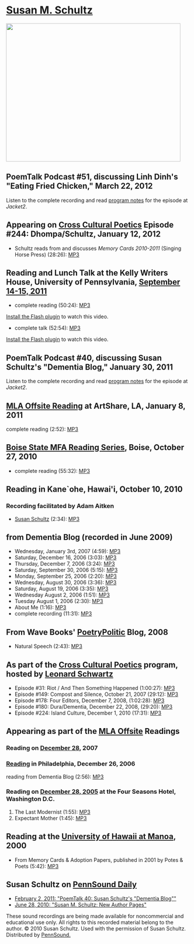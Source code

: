 [Susan M. Schultz](http://epc.buffalo.edu/authors/schultz/)
===========================================================

<img src="http://media.sas.upenn.edu/pennsound/authors/Schultz-Susan/Schultz-Pic.JPG" width="477" height="377" />

PoemTalk Podcast \#51, discussing Linh Dinh's "Eating Fried Chicken," March 22, 2012
------------------------------------------------------------------------------------

Listen to the complete recording and read [program notes](http://jacket2.org/podcasts/why-apples-can-cause-riots-poemtalk-51) for the episode at *Jacket2*.

Appearing on [Cross Cultural Poetics](XCP.php#244) Episode \#244: Dhompa/Schultz, January 12, 2012
--------------------------------------------------------------------------------------------------

-   Schultz reads from and discusses *Memory Cards 2010-2011* (Singing Horse Press) (28:26): [MP3](http://media.sas.upenn.edu/pennsound/groups/XCP/CCP_244_Schultz.mp3)


Reading and Lunch Talk at the Kelly Writers House, University of Pennsylvania, [September 14-15, 2011](http://writing.upenn.edu/wh/calendar/0911.php#14)
--------------------------------------------------------------------------------------------------------------------------------------------------------

-   complete reading (50:24): [MP3](http://media.sas.upenn.edu/pennsound/authors/Schultz-Susan/Schultz-Susan_Complete-Reading_KWH-UPenn_9-14-11.mp3)

  

[Install the Flash plugin](http://get.adobe.com/flashplayer/) to watch this video.

  

-   complete talk (52:54): [MP3](http://media.sas.upenn.edu/pennsound/authors/Schultz-Susan/Schultz-Susan_Complete-Talk_KWH-UPenn_9-15-11.mp3)

  

[Install the Flash plugin](http://get.adobe.com/flashplayer/) to watch this video.

  

PoemTalk Podcast \#40, discussing Susan Schultz's "Dementia Blog," January 30, 2011
-----------------------------------------------------------------------------------

Listen to the complete recording and read [program notes](https://jacket2.org/commentary/loss-reverse-poemtalk-40) for the episode at *Jacket2*.

[MLA Offsite Reading](MLA-Offsite-2011.php) at ArtShare, LA, January 8, 2011
----------------------------------------------------------------------------

complete reading (2:52): [MP3](http://media.sas.upenn.edu/pennsound/groups/MLA-Offsite/2011-LA/MLA-Offsite-2011_74_Susan-Schultz_ArtShare_LA_1-8-11.mp3)

[Boise State MFA Reading Series](Boise-State.php), Boise, October 27, 2010
--------------------------------------------------------------------------

-   complete reading (55:32): [MP3](http://media.sas.upenn.edu/pennsound/groups/Boise-State/Schultz-Susan_Complete-Recording_BSU-MFA-Series_Boise_10-27-10.mp3)

Reading in Kane\`ohe, Hawai'i, October 10, 2010
-----------------------------------------------

### Recording facilitated by Adam Aitken

-   [Susan Schultz](Schultz.php) (2:34): [MP3](http://media.sas.upenn.edu/pennsound/groups/Tinfish/10-10-10/Schultz-Susan_Complete-Reading_Tinfish_Kane-Ohe-Hawaii_10-10-10.mp3)


from <span class="title">Dementia Blog</span> (recorded in June 2009)
---------------------------------------------------------------------

-   Wednesday, January 3rd, 2007 (4:59): [MP3](http://media.sas.upenn.edu/pennsound/authors/Schultz-Susan/Dementia-Blog/Schultz-Susan_01_Wed-Jan-3-07_Dementia-Blog_2010.mp3)
-   Saturday, December 16, 2006 (3:03): [MP3](http://media.sas.upenn.edu/pennsound/authors/Schultz-Susan/Dementia-Blog/Schultz-Susan_02_Sat-Dec-16-06_Dementia-Blog_2010.mp3)
-   Thursday, December 7, 2006 (3:24): [MP3](http://media.sas.upenn.edu/pennsound/authors/Schultz-Susan/Dementia-Blog/Schultz-Susan_03_Thurs-Dec-7-06_Dementia-Blog_2010.mp3)
-   Saturday, September 30, 2006 (5:15): [MP3](http://media.sas.upenn.edu/pennsound/authors/Schultz-Susan/Dementia-Blog/Schultz-Susan_04_Sat-Sept-30-06_Dementia-Blog_2010.mp3)
-   Monday, September 25, 2006 (2:20): [MP3](http://media.sas.upenn.edu/pennsound/authors/Schultz-Susan/Dementia-Blog/Schultz-Susan_05_Mon-Sept-25-06_Dementia-Blog_2010.mp3)
-   Wednesday, August 30, 2006 (3:36): [MP3](http://media.sas.upenn.edu/pennsound/authors/Schultz-Susan/Dementia-Blog/Schultz-Susan_06_Wed-Aug-30-06_Dementia-Blog_2010.mp3)
-   Saturday, August 19, 2006 (3:35): [MP3](http://media.sas.upenn.edu/pennsound/authors/Schultz-Susan/Dementia-Blog/Schultz-Susan_07_Sat-Aug-19_06_Dementia-Blog_2010.mp3)
-   Wednesday August 2, 2006 (1:51): [MP3](http://media.sas.upenn.edu/pennsound/authors/Schultz-Susan/Dementia-Blog/Schultz-Susan_08_Wed-Aug-2-06_Dementia-Blog_2010.mp3)
-   Tuesday August 1, 2006 (2:30): [MP3](http://media.sas.upenn.edu/pennsound/authors/Schultz-Susan/Dementia-Blog/Schultz-Susan_09_Tues-Aug-1-2006_Dementia-Blog_2010.mp3)
-   About Me (1:16): [MP3](http://media.sas.upenn.edu/pennsound/authors/Schultz-Susan/Dementia-Blog/Schultz-Susan_10_About-Me_Dementia-Blog_2010.mp3)
-   complete recording (11:31): [MP3](http://media.sas.upenn.edu/pennsound/authors/Schultz-Susan/Schultz-Susan_Dementia-Blog_2010.mp3)

From Wave Books' [PoetryPolitic](http://writing.upenn.edu/pennsound/x/Poetry-Politic.php) Blog, 2008
----------------------------------------------------------------------------------------------------

-   Natural Speech (2:43): [MP3](http://media.sas.upenn.edu/pennsound/groups/Poetry-Politic/Schutz-Susan_Natural-Speech_PoetryPolitics_State-of-the-Union-2008.mp3)

As part of the [Cross Cultural Poetics]() program, hosted by [Leonard Schwartz](http://writing.upenn.edu/pennsound/x/Schwartz.html)
-----------------------------------------------------------------------------------------------------------------------------------

-   Episode \#31: Riot / And Then Something Happened (1:00:27): [MP3](http://media.sas.upenn.edu/pennsound/groups/XCP/XCP_31_Tharoor_Schultz.mp3)
-   Episode \#149: Compost and Silence, October 21, 2007 (29:12): [MP3](http://media.sas.upenn.edu/pennsound/groups/XCP/XCP_149_Schultz_10-21-07.mp3)
-   Episode \#178: Four Editors, December 7, 2008, (1:02:28): [MP3](http://media.sas.upenn.edu/pennsound/groups/XCP/XCP_178_Motika-Frank-Schultz-Foster_12-7-08.mp3)
-   Episode \#180: Dura/Dementia, December 22, 2008, (29:20): [MP3](http://media.sas.upenn.edu/pennsound/groups/xcp/XCP_180.2_Schultz_12-22-08.mp3)
-   Episode \#224: Island Culture, December 1, 2010 (17:31): [MP3](http://media.sas.upenn.edu/pennsound/groups/XCP/XCP_224_Schultz_12-1-10.mp3)

Appearing as part of the [MLA Offsite](http://writing.upenn.edu/pennsound/x/MLA-Offsite.php) Readings
-----------------------------------------------------------------------------------------------------

### Reading on [December 28](http://writing.upenn.edu/pennsound/x/MLA-Offsite.php#12-28-07), 2007


### [Reading](http://writing.upenn.edu/pennsound/x/MLA-Offsite.php#12-26-06) in Philadelphia, December 26, 2006

reading from Dementia Blog (2:56): [MP3](http://media.sas.upenn.edu/pennsound/authors/Schultz-Susan/Schultz-Susan_Dementia-blog_MLA_Philadelphia_12-26-06.mp3)


### Reading on [December 28, 2005](http://writing.upenn.edu/pennsound/x/MLA-Offsite.php#12-28-05) at the Four Seasons Hotel, Washington D.C.

1.  The Last Modernist (1:55): [MP3](http://media.sas.upenn.edu/pennsound/authors/Schultz-Susan/MLA-2005/Schultz-Susan_1_Last-Modernist_MLA_DC_12-28-05.mp3)
2.  Expectant Mother (1:45): [MP3](http://media.sas.upenn.edu/pennsound/authors/Schultz-Susan/MLA-2005/Schultz-Susan_2_Expectant-Mother_DC_12-28-05.mp3)

Reading at the [University of Hawaii at Manoa](http://writing.upenn.edu/pennsound/x/UHM.html), 2000
---------------------------------------------------------------------------------------------------

-   From <span class="title">Memory Cards & Adoption Papers</span>, published in 2001 by
    Potes & Poets (5:42): [MP3](http://media.sas.upenn.edu/pennsound/authors/Schultz-Susan/Schultz-Susan_From-The-Memory-Cards_Chain-Reading_UHM_2000.mp3)

Susan Schultz on [PennSound Daily](http://writing.upenn.edu/pennsound/daily/)
-----------------------------------------------------------------------------

-   [February 2, 2011: "PoemTalk 40: Susan Schultz's "Dementia Blog""](http://writing.upenn.edu/pennsound/daily/201102.php#2_14:16)
-   [June 28, 2010: "Susan M. Schultz: New Author Pages"](http://writing.upenn.edu/pennsound/daily/201006.php#28_16:06)

These sound recordings are being made available for noncommercial and educational use only.
All rights to this recorded material belong to the author. © 2010 Susan Schultz.
Used with the permission of Susan Schultz. Distributed by [PennSound.](../index.html)
